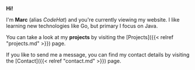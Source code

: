 **Hi!**  

I'm **Marc** (alias *CodeHat*) and you're currently viewing my website.
I like learning new technologies like Go, but primary I focus on Java.

You can take a look at my **projects** by visiting the [Projects]({{< relref "projects.md" >}}) page.

If you like to send me a message, you can find my contact details by visiting the [Contact]({{< relref "contact.md" >}}) page.